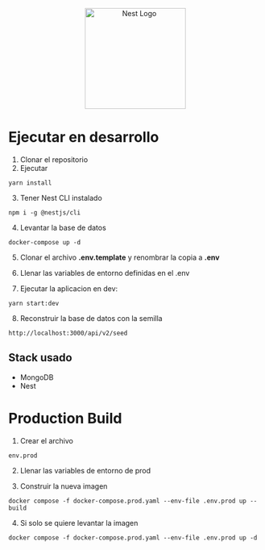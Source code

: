 <p align="center">
  <a href="http://nestjs.com/" target="blank"><img src="https://nestjs.com/img/logo-small.svg" width="200" alt="Nest Logo" /></a>
</p>

# Ejecutar en desarrollo
1. Clonar el repositorio
2. Ejecutar
```
yarn install
```
3. Tener Nest CLI instalado
```
npm i -g @nestjs/cli
```
4. Levantar la base de datos
```
docker-compose up -d
```
5. Clonar el archivo __.env.template__ y renombrar la copia a __.env__

6. Llenar las variables de entorno  definidas en el .env

7. Ejecutar la aplicacion en dev: 
```
yarn start:dev
```

8. Reconstruir la base de datos con la semilla
```
http://localhost:3000/api/v2/seed
```

## Stack usado
* MongoDB
* Nest

# Production Build

1. Crear el archivo 
```
env.prod
```

2. Llenar las variables de entorno de prod

3. Construir la nueva imagen

```
docker compose -f docker-compose.prod.yaml --env-file .env.prod up --build
```

4. Si solo se quiere levantar la imagen 
```
docker compose -f docker-compose.prod.yaml --env-file .env.prod up -d
```